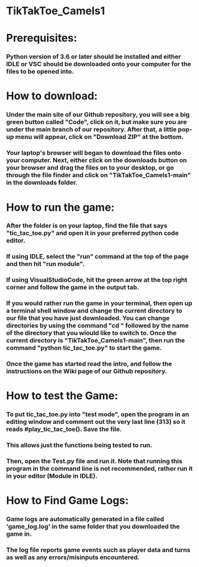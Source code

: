 # TikTakToe_Camels1

# Prerequisites:

### Python version of 3.6 or later should be installed and either IDLE or VSC should be downloaded onto your computer for the files to be opened into.

# How to download:

### Under the main site of our Github repository, you will see a big green button called "Code", click on it, but make sure you are under the main branch of our repository. After that, a little pop-up menu will appear, click on "Download ZIP" at the bottom.

### Your laptop's browser will began to download the files onto your computer. Next, either click on the downloads button on your browser and drag the files on to your desktop, or go through the file finder and click on "TikTakToe_Camels1-main" in the downloads folder.

# How to run the game:

### After the folder is on your laptop, find the file that says "tic_tac_toe.py" and open it in your preferred python code editor.

### If using IDLE, select the "run" command at the top of the page and then hit "run module".

### If using VisualStudioCode, hit the green arrow at the top right corner and follow the game in the output tab.

### If you would rather run the game in your terminal, then open up a terminal shell window and change the current directory to our file that you have just downloaded. You can change directories by using the command "cd " followed by the name of the directory that you wiould like to switch to. Once the current directory is "TikTakToe_Camels1-main", then run the command "python tic_tac_toe.py" to start the game.

### Once the game has started read the intro, and follow the instructions on the Wiki page of our Github repository.

# How to test the Game:

### To put tic_tac_toe.py into "test mode", open the program in an editing window and comment out the very last line (313) so it reads #play_tic_tac_toe(). Save the file.

### This allows just the functions being tested to run.

### Then, open the Test.py file and run it. Note that running this program in the command line is not recommended, rather run it in your editor (Module in IDLE).

# How to Find Game Logs:

### Game logs are automatically generated in a file called 'game_log.log' in the same folder that you downloaded the game in.

### The log file reports game events such as player data and turns as well as any errors/misinputs encountered.
